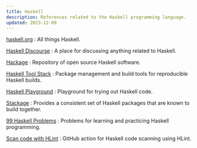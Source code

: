 ```yaml
---
title: Haskell
description: References related to the Haskell programming language.
updated: 2023-12-09
---
```


[haskell.org](https://haskell.org/)
:   All things Haskell.

[Haskell Discourse](https://discourse.haskell.org/)
:   A place for discussing anything related to Haskell.

[Hackage](https://hackage.haskell.org/)
:   Repository of open source Haskell software.

[Haskell Tool Stack](https://docs.haskellstack.org/)
:   Package management and build tools for reproducible Haskell builds.

[Haskell Playground](https://play.haskell.org/)
:   Playground for trying out Haskell code.

[Stackage](https://www.stackage.org/)
:   Provides a consistent set of Haskell packages that are known to build together.

[99 Haskell Problems](https://ninetynine.haskell.chungyc.org/)
:   Problems for learning and practicing Haskell programming.

[Scan code with HLint](https://github.com/haskell-actions/hlint-scan)
:   GitHub action for Haskell code scanning using HLint.
